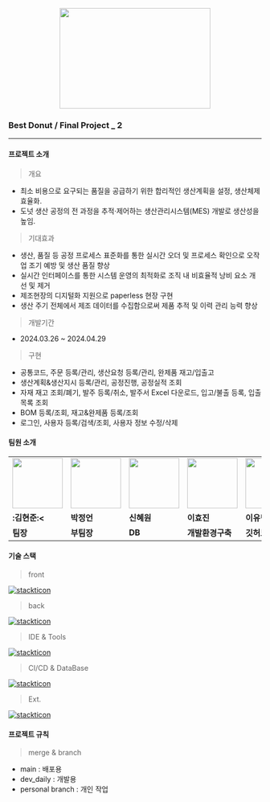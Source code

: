 <p align="center">
<img src="https://github.com/LeeeYumin/best_donut/assets/152114081/bcb9f7f5-ac1b-4f4c-99a4-7f610ac530d8.png" width="300" height="200">
</p>


### Best Donut / Final Project _ 2 
---


#### 프로젝트 소개


>개요

- 최소 비용으로 요구되는 품질을 공급하기 위한 합리적인 생산계획을 설정, 생산체제 효율화.
- 도넛 생산 공정의 전 과정을 추적·제어하는 생산관리시스템(MES) 개발로 생산성을 높임.

>기대효과

- 생산, 품질 등 공정 프로세스 표준화를 통한 실시간 오더 및 프로세스 확인으로 오작업 조기 예방 및 생산 품질 향상
- 실시간 인터페이스를 통한 시스템 운영의 최적화로 조직 내 비효율적 낭비 요소 개선 및 제거
- 제조현장의 디지털화 지원으로 paperless 현장 구현
- 생산 주기 전체에서 제조 데이터를 수집함으로써 제품 추적 및 이력 관리 능력 향상

>개발기간

- 2024.03.26 ~ 2024.04.29
  
>구현

- 공통코드, 주문 등록/관리, 생산요청 등록/관리, 완제품 재고/입출고
- 생산계획&생산지시 등록/관리, 공정진행, 공정실적 조회
- 자재 재고 조회/폐기, 발주 등록/취소, 발주서 Excel 다운로드, 입고/불출 등록, 입출 목록 조회
- BOM 등록/조회, 재고&완제품 등록/조회
- 로그인, 사용자 등록/검색/조회, 사용자 정보 수정/삭제


#### 팀원 소개
<table>
  <tr>
    <td>
        <a href="https://github.com/kimhj365">
            <img src="https://github.com/LeeeYumin/best_donut/assets/152114081/babd1c36-d794-4ff2-8eee-2395c81eb13a.png" width="100" height="100">
        </a>
    </td>
    <td>
        <a href="https://github.com/qpqp12121">
            <img src="https://github.com/LeeeYumin/best_donut/assets/152114081/d769ef7c-60f4-4105-b0da-fa2d040b46e9.png" width="100" height="100">
        </a>
    </td>
    <td>
        <a href="https://github.com/shinhw91">
            <img src="https://github.com/LeeeYumin/best_donut/assets/152114081/3e103998-062c-4855-b6de-853389299b52.png" width="100" height="100">
        </a>
    </td>
    <td>
        <a href="https://github.com/codenamehj">
            <img src="https://github.com/LeeeYumin/best_donut/assets/152114081/5085c2ec-55e8-485b-b669-03f08a579597.png" width="100" height="100">
        </a>
    </td>
    <td>
        <a href="https://github.com/LeeeYumin">
            <img src="https://github.com/LeeeYumin/ilggijang/assets/152114081/15340e5e-ba1b-4eb3-acb3-82e07fd90cab.png" width="100" height="100">
        </a>
    </td>
  </tr>
  <tr>
    <td><b>:김현준:<</b></td>
    <td><b>박정언</b></td>
    <td><b>신혜원</b></td>
    <td><b>이효진</b></td>
    <td><b>이유민</b></td>
  </tr>
  <tr>
    <td><b>팀장</b></td>
    <td><b>부팀장</b></td>
    <td><b>DB</b></td>
    <td><b>개발환경구축</b></td>
    <td><b>깃허브</b></td>
  </tr>
</table>


#### 기술 스택


>front

[![stackticon](https://firebasestorage.googleapis.com/v0/b/stackticon-81399.appspot.com/o/images%2F1713858153721?alt=media&token=93b1c345-0974-4c72-8f26-0cd1343a3925)](https://github.com/msdio/stackticon)

>back

[![stackticon](https://firebasestorage.googleapis.com/v0/b/stackticon-81399.appspot.com/o/images%2F1713858255818?alt=media&token=872d0293-4e1e-4f06-b930-e29bdea30f06)](https://github.com/msdio/stackticon)

>IDE & Tools

[![stackticon](https://firebasestorage.googleapis.com/v0/b/stackticon-81399.appspot.com/o/images%2F1713858303814?alt=media&token=d1df8508-fbe4-402f-8021-35d7e728f97f)](https://github.com/msdio/stackticon)

>CI/CD & DataBase

[![stackticon](https://firebasestorage.googleapis.com/v0/b/stackticon-81399.appspot.com/o/images%2F1713858509036?alt=media&token=513edb99-4706-40e5-8091-8be4e033d76f)](https://github.com/msdio/stackticon)

>Ext.

[![stackticon](https://firebasestorage.googleapis.com/v0/b/stackticon-81399.appspot.com/o/images%2F1713858476632?alt=media&token=80d43f86-cba8-4c5c-9d12-110d3d33f37f)](https://github.com/msdio/stackticon)

#### 프로젝트 규칙

> merge & branch

- main : 배포용
- dev_daily : 개발용
- personal branch : 개인 작업

